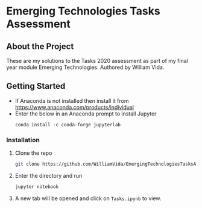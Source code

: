 # Emerging Technologies Tasks Assessment

## About the Project
These are my solutions to the Tasks 2020 assessment as part of my final year module Emerging Technologies. Authored by William Vida.

## Getting Started
* If Anaconda is not installed then install it from https://www.anaconda.com/products/individual
* Enter the below in an Anaconda prompt to install Jupyter
  ```
  conda install -c conda-forge jupyterlab
  ```

### Installation
1. Clone the repo
   ```sh
   git clone https://github.com/WilliamVida/EmergingTechnologiesTasksAssessment
   ```
2. Enter the directory and run
   ```sh
   jupyter notebook
   ```
3. A new tab will be opened and click on ```Tasks.ipynb``` to view.
